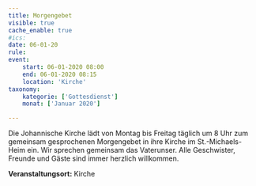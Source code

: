 ```yaml
---
title: Morgengebet
visible: true
cache_enable: true
#ics: 
date: 06-01-20
rule: 
event:
	start: 06-01-2020 08:00
	end: 06-01-2020 08:15
	location: 'Kirche'
taxonomy:
	kategorie: ['Gottesdienst']
	monat: ['Januar 2020']

---
```

Die Johannische Kirche lädt von Montag bis Freitag täglich um 8 Uhr zum gemeinsam gesprochenen Morgengebet in ihre Kirche im St.-Michaels-Heim ein. Wir sprechen gemeinsam das Vaterunser. Alle Geschwister, Freunde und Gäste sind immer herzlich willkommen.



**Veranstaltungsort:** Kirche

